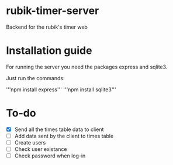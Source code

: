 # rubik-timer-server
Backend for the rubik's timer web

# Installation guide
For running the server you need the packages express and sqlite3.

Just run the commands:

'''npm install express'''
'''npm install sqlite3'''

# To-do

- [x] Send all the times table data to client
- [ ] Add data sent by the client to times table
- [ ] Create users
- [ ] Check user existance
- [ ] Check password when log-in